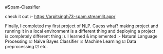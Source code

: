 #Spam-Classifier

check it out :- https://arpitsingh73-spam.streamlit.app/

Finally, I completed my first project of NLP. Guess what? making project and running it in a local environment is a different thing and deploying a project is completely different thing :). I learned & implemented :-
Natural Language Processing ☑
Naive Bayes Classifier ☑
Machine Learning ☑
Data preprocessing ☑
etc.
